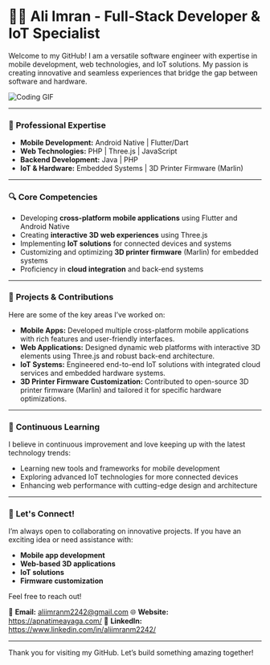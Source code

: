 # 👨‍💻 Ali Imran - Full-Stack Developer & IoT Specialist

Welcome to my GitHub! I am a versatile software engineer with expertise in mobile development, web technologies, and IoT solutions. My passion is creating innovative and seamless experiences that bridge the gap between software and hardware.

![Coding GIF](https://media.giphy.com/media/qgQUggAC3Pfv687qPC/giphy.gif)

---

### 💼 **Professional Expertise**

- **Mobile Development:** Android Native | Flutter/Dart
- **Web Technologies:** PHP | Three.js | JavaScript
- **Backend Development:** Java | PHP
- **IoT & Hardware:** Embedded Systems | 3D Printer Firmware (Marlin)

---

### 🔍 **Core Competencies**

- Developing **cross-platform mobile applications** using Flutter and Android Native
- Creating **interactive 3D web experiences** using Three.js
- Implementing **IoT solutions** for connected devices and systems
- Customizing and optimizing **3D printer firmware** (Marlin) for embedded systems
- Proficiency in **cloud integration** and back-end systems

---

### 🚀 **Projects & Contributions**

Here are some of the key areas I’ve worked on:

- **Mobile Apps:** Developed multiple cross-platform mobile applications with rich features and user-friendly interfaces.
- **Web Applications:** Designed dynamic web platforms with interactive 3D elements using Three.js and robust back-end architecture.
- **IoT Systems:** Engineered end-to-end IoT solutions with integrated cloud services and embedded hardware systems.
- **3D Printer Firmware Customization:** Contributed to open-source 3D printer firmware (Marlin) and tailored it for specific hardware optimizations.

---

### 🌱 **Continuous Learning**

I believe in continuous improvement and love keeping up with the latest technology trends:

- Learning new tools and frameworks for mobile development
- Exploring advanced IoT technologies for more connected devices
- Enhancing web performance with cutting-edge design and architecture

---

### 🤝 **Let's Connect!**

I’m always open to collaborating on innovative projects. If you have an exciting idea or need assistance with:

- **Mobile app development**
- **Web-based 3D applications**
- **IoT solutions**
- **Firmware customization**

Feel free to reach out!

📧 **Email:** aliimranm2242@gmail.com 
🌐 **Website:** https://apnatimeayaga.com/
🔗 **LinkedIn:** https://www.linkedin.com/in/aliimranm2242/

---

Thank you for visiting my GitHub. Let’s build something amazing together!
